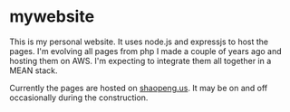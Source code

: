 # mywebsite

This is my personal website. It uses node.js and expressjs to host the pages. I'm evolving all pages from php I made a couple of years ago and hosting them on AWS. I'm expecting to integrate them all together in a MEAN stack. 

Currently the pages are hosted on [shaopeng.us](http://shaopeng.us). It may be on and off occasionally during the construction. 
